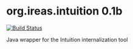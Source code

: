org.ireas.intuition 0.1b
========================

[![Build Status](https://travis-ci.org/ireas/org.ireas.intuition.svg)](https://travis-ci.org/ireas/org.ireas.intuition)

Java wrapper for the Intuition internalization tool


